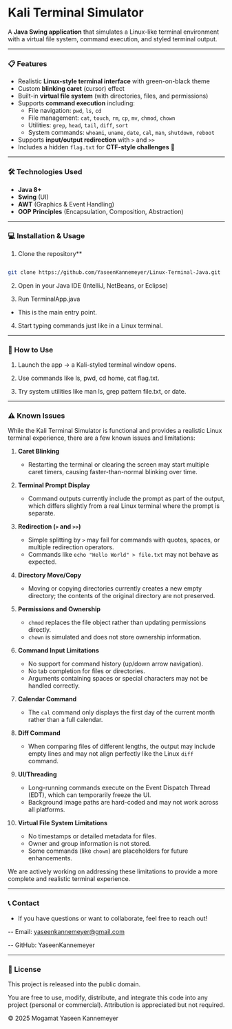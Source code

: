 # Kali Terminal Simulator

A **Java Swing application** that simulates a Linux-like terminal environment with a virtual file system, command execution, and styled terminal output.

---

### 📋 Features

- Realistic **Linux-style terminal interface** with green-on-black theme
- Custom **blinking caret** (cursor) effect
- Built-in **virtual file system** (with directories, files, and permissions)
- Supports **command execution** including:  
  - File navigation: `pwd`, `ls`, `cd`
  - File management: `cat`, `touch`, `rm`, `cp`, `mv`, `chmod`, `chown`
  - Utilities: `grep`, `head`, `tail`, `diff`, `sort`
  - System commands: `whoami`, `uname`, `date`, `cal`, `man`, `shutdown`, `reboot`
- Supports **input/output redirection** with `>` and `>>`
- Includes a hidden `flag.txt` for **CTF-style challenges** 🎯

---

### 🛠️ Technologies Used

- **Java 8+**
- **Swing** (UI)
- **AWT** (Graphics & Event Handling)
- **OOP Principles** (Encapsulation, Composition, Abstraction)

---

### 💻 Installation & Usage

1. Clone the repository**

```bash

git clone https://github.com/YaseenKannemeyer/Linux-Terminal-Java.git

```
2. Open in your Java IDE
(IntelliJ, NetBeans, or Eclipse)

3. Run TerminalApp.java
  - This is the main entry point.

4. Start typing commands just like in a Linux terminal.

---

### 🚀 How to Use

1. Launch the app → a Kali-styled terminal window opens.


2. Use commands like ls, pwd, cd home, cat flag.txt.


3. Try system utilities like man ls, grep pattern file.txt, or date.

---

### ⚠️ Known Issues

While the Kali Terminal Simulator is functional and provides a realistic Linux terminal experience, there are a few known issues and limitations:

1. **Caret Blinking**
   - Restarting the terminal or clearing the screen may start multiple caret timers, causing faster-than-normal blinking over time.

2. **Terminal Prompt Display**
   - Command outputs currently include the prompt as part of the output, which differs slightly from a real Linux terminal where the prompt is separate.

3. **Redirection (`>` and `>>`)**
   - Simple splitting by `>` may fail for commands with quotes, spaces, or multiple redirection operators.
   - Commands like `echo "Hello World" > file.txt` may not behave as expected.

4. **Directory Move/Copy**
   - Moving or copying directories currently creates a new empty directory; the contents of the original directory are not preserved.

5. **Permissions and Ownership**
   - `chmod` replaces the file object rather than updating permissions directly.
   - `chown` is simulated and does not store ownership information.

6. **Command Input Limitations**
   - No support for command history (up/down arrow navigation).
   - No tab completion for files or directories.
   - Arguments containing spaces or special characters may not be handled correctly.

7. **Calendar Command**
   - The `cal` command only displays the first day of the current month rather than a full calendar.

8. **Diff Command**
   - When comparing files of different lengths, the output may include empty lines and may not align perfectly like the Linux `diff` command.

9. **UI/Threading**
   - Long-running commands execute on the Event Dispatch Thread (EDT), which can temporarily freeze the UI.
   - Background image paths are hard-coded and may not work across all platforms.

10. **Virtual File System Limitations**
    - No timestamps or detailed metadata for files.
    - Owner and group information is not stored.
    - Some commands (like `chown`) are placeholders for future enhancements.

We are actively working on addressing these limitations to provide a more complete and realistic terminal experience.

---

### 📞 Contact

- If you have questions or want to collaborate, feel free to reach out!

-- Email: yaseenkannemeyer@gmail.com

-- GitHub: YaseenKannemeyer

---

### 📄 License

This project is released into the public domain.

You are free to use, modify, distribute, and integrate this code into any project (personal or commercial).
Attribution is appreciated but not required.

© 2025 Mogamat Yaseen Kannemeyer
